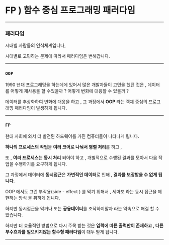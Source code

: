 # FP ) 함수 중심 프로그래밍 패러다임

------

### 패러다임 

시대별 사람들의 인식체계입니다,

시대별로 고민하는 문제에 따라서 패러다임은 변해갑니다.

------

### `OOP`

1990 년대 프로그래밍을 하는데에 있어서 많은 개발자들이 고민을 했던 것은 , 
데이터를 어떻게 재사용을 할 수있을까 ? 어떻게 변화에 대응할 수 있을까 ?

데이터를 추상화하여 변화에 대응을 하고 , 그 과정에서 **OOP** 라는 객체 중심의 프로그래밍 패러다임이 발생하게 됩니다.

------

### `FP`

현대 사회에 와서  더 발전된 하드웨어를 가진 컴퓨터들이 나타나게 됩니다.

**하나의 프로세스의 작업**을 **여러 코어로 나눠서 병렬 처리**를 하고 , 

또 , **여러 프로세스**는 **동시 처리** 되어야 하고 , 개별적으로 수행된 결과를 모아서  다음 작업을 수행하기를 요구하게 됩니다.

그 과정에서 데이터에 **동시접근**은 **가변적인 데이터**로 인해 , **결과를 보장받을 수 없게 됩니다**.

OOP 에서도 그런 부작용(side - effect ) 를 막기 위해서 , 세마포 라는 동시 접근을 제한하는 방식 을 취하게 됩니다.

하지만 동시접근을 막거나 또는 **공용데이터**를 조작하지말자 라는 약속으로 해결 할 수 있습니다.

하지만 더 효율적인 방법으로 다시 주목 받는 것은 **입력에 따른 출력만이 존재하고 , 다른 부수효과를 일으키지않는 함수형 패러다임**이 대두 받게 됩니다.



------

